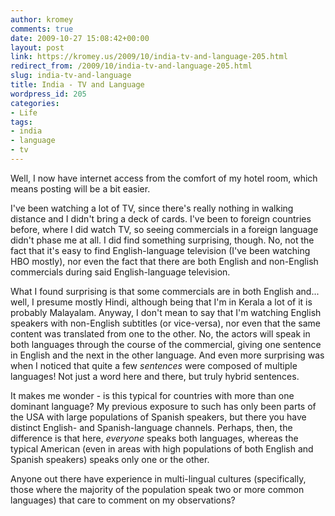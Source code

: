 ```yaml
---
author: kromey
comments: true
date: 2009-10-27 15:08:42+00:00
layout: post
link: https://kromey.us/2009/10/india-tv-and-language-205.html
redirect_from: /2009/10/india-tv-and-language-205.html
slug: india-tv-and-language
title: India - TV and Language
wordpress_id: 205
categories:
- Life
tags:
- india
- language
- tv
---
```


Well, I now have internet access from the comfort of my hotel room, which means posting will be a bit easier.

I've been watching a lot of TV, since there's really nothing in walking distance and I didn't bring a deck of cards. I've been to foreign countries before, where I did watch TV, so seeing commercials in a foreign language didn't phase me at all. I did find something surprising, though. No, not the fact that it's easy to find English-language television (I've been watching HBO mostly), nor even the fact that there are both English and non-English commercials during said English-language television.

What I found surprising is that some commercials are in both English and... well, I presume mostly Hindi, although being that I'm in Kerala a lot of it is probably Malayalam. Anyway, I don't mean to say that I'm watching English speakers with non-English subtitles (or vice-versa), nor even that the same content was translated from one to the other. No, the actors will speak in both languages through the course of the commercial, giving one sentence in English and the next in the other language. And even more surprising was when I noticed that quite a few _sentences_ were composed of multiple languages! Not just a word here and there, but truly hybrid sentences.

It makes me wonder - is this typical for countries with more than one dominant language? My previous exposure to such has only been parts of the USA with large populations of Spanish speakers, but there you have distinct English- and Spanish-language channels. Perhaps, then, the difference is that here, _everyone_ speaks both languages, whereas the typical American (even in areas with high populations of both English and Spanish speakers) speaks only one or the other.

Anyone out there have experience in multi-lingual cultures (specifically, those where the majority of the population speak two or more common languages) that care to comment on my observations?
